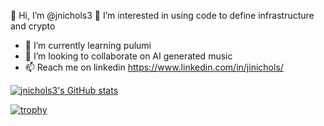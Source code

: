 👋 Hi, I’m @jnichols3
👀 I’m interested in using code to define infrastructure and crypto
- 🌱 I’m currently learning pulumi
- 💞️ I’m looking to collaborate on AI generated music
- 📫 Reach me on linkedin https://www.linkedin.com/in/jinichols/

[![jnichols3's GitHub stats](https://github-readme-stats.vercel.app/api?username=jnichols3&count_private=true)](https://github.com/jnichols3/github-readme-stats)

[![trophy](https://github-profile-trophy.vercel.app/?username=jnichols3)](https://github.com/ryo-ma/github-profile-trophy)
